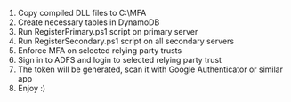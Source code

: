 1. Copy compiled DLL files to C:\MFA
2. Create necessary tables in DynamoDB
3. Run RegisterPrimary.ps1 script on primary server
4. Run RegisterSecondary.ps1 script on all secondary servers
5. Enforce MFA on selected relying party trusts
6. Sign in to ADFS and login to selected relying party trust
7. The token will be generated, scan it with Google Authenticator or similar app
8. Enjoy :)